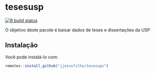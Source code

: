 
<!-- README.md is generated from README.Rmd. Please edit that file -->

# tesesusp

<!-- badges: start -->

[![R build
status](https://github.com/jjesusfilho/tesesusp/workflows/R-CMD-check/badge.svg)](https://github.com/jjesusfilho/tesesusp/actions)
<!-- badges: end -->

O objetivo deste pacote é baixar dados de teses e dissertações da USP

## Instalação

Você pode instalá-lo com:

``` r
remotes::install_github("jjesusfilho/tesesups")
```
